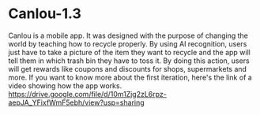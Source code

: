 # Canlou-1.3

Canlou is a mobile app. It was designed with the purpose of changing the world by teaching how to recycle properly. By using AI recognition, users just have to take a picture of the item they want to recycle and the app will tell them in which trash bin they have to toss it. By doing this action, users will get rewards like coupons and discounts for shops, supermarkets and more.
If you want to know more about the first iteration, here's the link of a video showing how the app works. 
https://drive.google.com/file/d/10m1Zjg2zL6rpz-aepJA_YFixfWmF5ebh/view?usp=sharing
